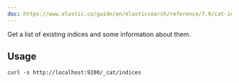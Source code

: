 ```yaml
---
doc: https://www.elastic.co/guide/en/elasticsearch/reference/7.9/cat-indices.html
---
```


Get a list of existing indices and some information about them.

## Usage

```shell
curl -s http://localhost:9200/_cat/indices
```
